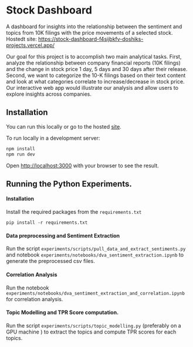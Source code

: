 # Stock Dashboard
A dashboard for insights into the relationship between the sentiment and topics from 10K filings with the price movements of a selected stock. 
Hostedt site: https://stock-dashboard-f4sijbkfv-doshiks-projects.vercel.app/

Our goal for this project is to accomplish two main analytical tasks. First, analyze the relationship between company financial reports (10K filings) and the change in stock price 1 day, 5 days and 30 days after their release. Second, we want to categorize the 10-K filings based on their text content and look at what categories correlate to increase/decrease in stock price. Our interactive web app would illustrate our analysis and allow users to explore insights across companies. 


## Installation

You can run this locally or go to the hosted [site](https://stock-dashboard-f4sijbkfv-doshiks-projects.vercel.app/). 


To run locally in a development server:

```bash
npm install
npm run dev
```

Open [http://localhost:3000](http://localhost:3000) with your browser to see the result.


## Running the Python Experiments. 

#### Installation
Install the required packages from the `requirements.txt`
```
pip install -r requirements.txt
```

#### Data preprocessing and Sentiment Extraction
Run the script `experiments/scripts/pull_data_and_extract_sentiments.py` and notebook `experiments/notebooks/dva_sentiment_extraction.ipynb` to generate the preprocessed csv files. 

#### Correlation Analysis
Run the notebook `experiments/notebooks/dva_sentiment_extraction_and_correlation.ipynb` for correlation analysis. 

#### Topic Modelling and TPR Score computation. 
Run the script `experiments/scripts/topic_modelling.py` (preferably on a GPU machine ) to extract the topics and compute TPR scores for each topics. 




